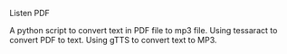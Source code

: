 Listen PDF

A python script to convert text in PDF file to mp3 file.
Using tessaract to convert PDF to text.
Using gTTS to convert text to MP3.
